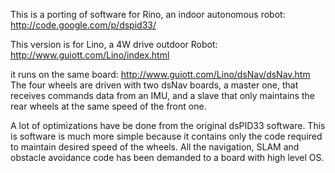This is a porting of software for Rino, an indoor autonomous robot: http://code.google.com/p/dspid33/

This version is for Lino, a 4W drive outdoor Robot:
http://www.guiott.com/Lino/index.html

it runs on the same board: http://www.guiott.com/Lino/dsNav/dsNav.htm
The four wheels are driven with two dsNav boards, a master one, that receives  commands data from an IMU, and a slave that only maintains the rear wheels at the same speed of the front one.

A lot of optimizations have be done from the original dsPID33 software.
This is software is much more simple because it contains only the code required to maintain desired
speed of the wheels. All the navigation, SLAM and obstacle avoidance code has been demanded to
a board with high level OS.